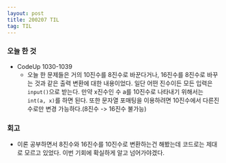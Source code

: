 ```yaml
---
layout: post
title: 200207 TIL
tag: TIL
---
```


### 오늘 한 것
- CodeUp 1030-1039
  - 오늘 한 문제들은 거의 10진수를 8진수로 바꾼다거나, 16진수를 8진수로 바꾸는 것과 같은 출력 변환에 대한 내용이었다. 일단 어떤 진수이든 모든 입력은 `input()`으로 받는다. 
  만약 x진수인 수 a를 10진수로 나타내기 위해서는 `int(a, x)`를 하면 된다. 또한 문자열 포매팅을 이용하려면 10진수에서 다른진수로만 변경 가능하다.(8진수 -> 16진수 불가능)
  
  
### 회고
- 이론 공부하면서 8진수와 16진수를 10진수로 변환하는건 해봤는데 코드로는 제대로 모르고 있었다. 이번 기회에 확실하게 알고 넘어가야겠다.
